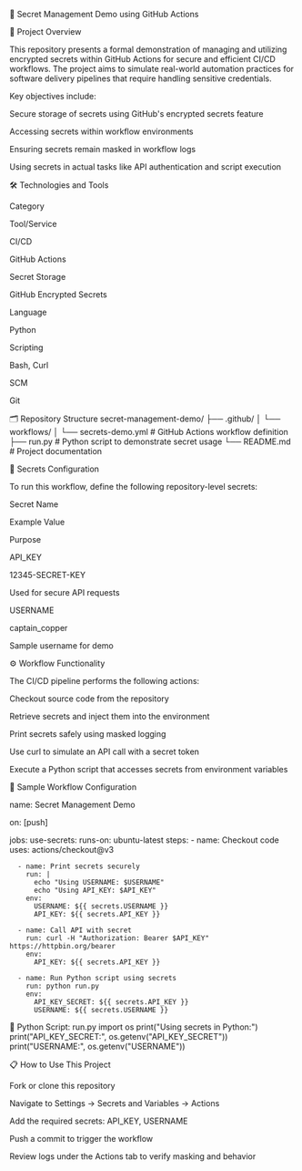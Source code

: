 🔐 Secret Management Demo using GitHub Actions





📌 Project Overview

This repository presents a formal demonstration of managing and utilizing encrypted secrets within GitHub Actions for secure and efficient CI/CD workflows. The project aims to simulate real-world automation practices for software delivery pipelines that require handling sensitive credentials.

Key objectives include:

Secure storage of secrets using GitHub's encrypted secrets feature

Accessing secrets within workflow environments

Ensuring secrets remain masked in workflow logs

Using secrets in actual tasks like API authentication and script execution

🛠️ Technologies and Tools

Category

Tool/Service

CI/CD

GitHub Actions

Secret Storage

GitHub Encrypted Secrets

Language

Python

Scripting

Bash, Curl

SCM

Git

🗂️ Repository Structure
secret-management-demo/
├── .github/
│   └── workflows/
│       └── secrets-demo.yml     # GitHub Actions workflow definition
├── run.py                       # Python script to demonstrate secret usage
└── README.md                    # Project documentation

🔐 Secrets Configuration

To run this workflow, define the following repository-level secrets:

Secret Name

Example Value

Purpose

API_KEY

12345-SECRET-KEY

Used for secure API requests

USERNAME

captain_copper

Sample username for demo

⚙️ Workflow Functionality

The CI/CD pipeline performs the following actions:

Checkout source code from the repository

Retrieve secrets and inject them into the environment

Print secrets safely using masked logging

Use curl to simulate an API call with a secret token

Execute a Python script that accesses secrets from environment variables

🧪 Sample Workflow Configuration

name: Secret Management Demo

on: [push]

jobs:
  use-secrets:
    runs-on: ubuntu-latest
    steps:
      - name: Checkout code
        uses: actions/checkout@v3

      - name: Print secrets securely
        run: |
          echo "Using USERNAME: $USERNAME"
          echo "Using API_KEY: $API_KEY"
        env:
          USERNAME: ${{ secrets.USERNAME }}
          API_KEY: ${{ secrets.API_KEY }}

      - name: Call API with secret
        run: curl -H "Authorization: Bearer $API_KEY" https://httpbin.org/bearer
        env:
          API_KEY: ${{ secrets.API_KEY }}

      - name: Run Python script using secrets
        run: python run.py
        env:
          API_KEY_SECRET: ${{ secrets.API_KEY }}
          USERNAME: ${{ secrets.USERNAME }}

🐍 Python Script: run.py
import os
print("Using secrets in Python:")
print("API_KEY_SECRET:", os.getenv("API_KEY_SECRET"))
print("USERNAME:", os.getenv("USERNAME"))

📋 How to Use This Project

Fork or clone this repository

Navigate to Settings → Secrets and Variables → Actions

Add the required secrets: API_KEY, USERNAME

Push a commit to trigger the workflow

Review logs under the Actions tab to verify masking and behavior


